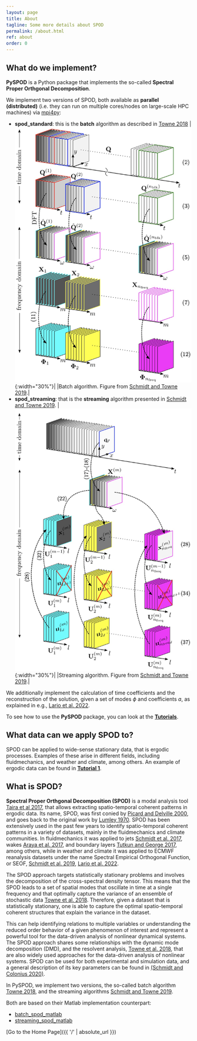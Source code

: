 ```yaml
---
layout: page
title: About
tagline: Some more details about SPOD
permalink: /about.html
ref: about
order: 0
---
```


## What do we implement?

**PySPOD** is a Python package that implements the so-called
**Spectral Proper Orthgonal Decomposition**.

We implement two versions of SPOD, both available as **parallel (distributed)**
(i.e. they can run on multiple cores/nodes on large-scale HPC machines)
via [mpi4py](https://github.com/mpi4py/mpi4py):

  - **spod_standard**: this is the **batch** algorithm as described
    in [Towne 2018](https://doi.org/10.1017/jfm.2018.283)
    |![](./figures/batch_algorithm.jpg){:width="30%"}|
    |Batch algorithm. Figure from [Schmidt and Towne 2019](https://doi.org/10.1016/j.cpc.2018.11.009).|
  - **spod_streaming**: that is the **streaming** algorithm presented
    in [Schmidt and Towne 2019](https://doi.org/10.1016/j.cpc.2018.11.009).
    |![](./figures/streaming_algorithm.jpg){:width="30%"}|
    |Streaming algorithm. Figure from [Schmidt and Towne 2019](https://doi.org/10.1016/j.cpc.2018.11.009).|


We additionally implement the calculation of time coefficients
and the reconstruction of the solution, given a set of modes
$\phi$ and coefficients _a_, as explained in e.g.,
[Lario et al. 2022](https://www.sciencedirect.com/science/article/pii/S002199912200537X).

To see how to use the **PySPOD** package, you can look at the
[**Tutorials**](./tutorials).

## What data can we apply SPOD to?

SPOD can be applied to wide-sense stationary data, that is ergodic
processes. Examples of these arise in different fields, including
fluidmechanics, and weather and climate, among others. An example
of ergodic data can be found in [**Tutorial 1**](./tutorials/tutorial1).

## What is SPOD?

**Spectral Proper Orthgonal Decomposition (SPOD)** is a modal analysis tool
[Taira et al 2017](https://doi.org/10.2514/1.J056060), that allows extracting
spatio-temporal coherent patterns in ergodic data. Its name, SPOD, was first
conied by
[Picard and Delville 2000](https://www.sciencedirect.com/science/article/abs/pii/S0142727X00000217),
and goes back to the original work by
[Lumley 1970](https://www.elsevier.com/books/stochastic-tools-in-turbulence/lumey/978-0-12-395772-6?aaref=https%3A%2F%2Fwww.google.com).
SPOD has been extensively used in the past few years to identify spatio-temporal
coherent patterns in a variety of datasets, mainly in the fluidmechanics and
climate communities. In fluidmechanics it was applied to jets
[Schmidt et al. 2017](https://doi.org/10.1017/jfm.2017.407),
wakes [Araya et al. 2017](https://doi.org/10.1017/jfm.2016.862), and boundary
layers [Tutkun and George 2017](https://aip.scitation.org/doi/10.1063/1.4974746),
among others, while in weather and climate it was applied to ECMWF reanalysis
datasets under the name Spectral Empirical Orthogonal Function, or SEOF,
[Schmidt et al. 2019](https://doi.org/10.1175/MWR-D-18-0337.1),
[Lario et al. 2022](https://www.sciencedirect.com/science/article/pii/S002199912200537X).

The SPOD approach targets statistically stationary problems and involves
the decomposition of the cross-spectral density tensor. This means that
the SPOD leads to a set of spatial modes that oscillate in time at a single
frequency and that optimally capture the variance of an ensemble of stochastic
data [Towne et al. 2018](https://doi.org/10.1017/jfm.2018.283). Therefore,
given a dataset that is statistically stationary, one is able to capture
the optimal spatio-temporal coherent structures that explain the variance
in the dataset.

This can help identifying relations to multiple variables or understanding
the reduced order behavior of a given phenomenon of interest and represent
a powerful tool for the data-driven analysis of nonlinear dynamical systems.
The SPOD approach shares some relationships with the dynamic mode decomposition
(DMD), and the resolvent analysis,
[Towne et al. 2018](https://doi.org/10.1017/jfm.2018.283), that are also widely
used approaches for the data-driven analysis of nonlinear systems. SPOD can
be used for both experimental and simulation data, and a general description
of its key parameters can be found in
[(Schmidt and Colonius 2020)](https://doi.org/10.2514/1.J058809).

In PySPOD, we implement two versions, the so-called batch algorithm
[Towne 2018](https://doi.org/10.1017/jfm.2018.283), and the
streaming algorithms
[Schmidt and Towne 2019](https://doi.org/10.1016/j.cpc.2018.11.009).

Both are based on their Matlab implementation counterpart:
- [batch_spod_matlab](https://github.com/SpectralPOD/spod_matlab)
- [streaming_spod_matlab](https://nl.mathworks.com/matlabcentral/fileexchange/69963-streaming-spectral-proper-orthogonal-decomposition)



[Go to the Home Page]({{ '/' | absolute_url }})

